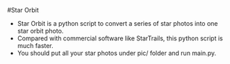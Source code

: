 #Star Orbit
* Star Orbit is a python script to convert a series of star photos into one star orbit photo.
* Compared with commercial software like StarTrails, this python script is much faster.
* You should put all your star photos under pic/ folder and run main.py.
